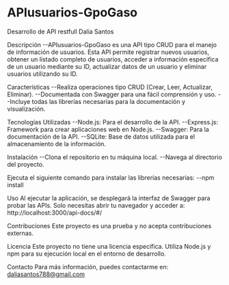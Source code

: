 # APIusuarios-GpoGaso
Desarrollo de API restfull Dalia Santos

Descripción
--APIusuarios-GpoGaso es una API tipo CRUD para el manejo de información de usuarios. Esta API permite registrar nuevos usuarios, obtener un listado completo de usuarios, acceder a información específica de un usuario mediante su ID, actualizar datos de un usuario y eliminar usuarios utilizando su ID.

Características
--Realiza operaciones tipo CRUD (Crear, Leer, Actualizar, Eliminar).
--Documentada con Swagger para una fácil comprensión y uso.
--Incluye todas las librerías necesarias para la documentación y visualización.

Tecnologías Utilizadas
--Node.js: Para el desarrollo de la API.
--Express.js: Framework para crear aplicaciones web en Node.js.
--Swagger: Para la documentación de la API.
--SQLite: Base de datos utilizada para el almacenamiento de la información.

Instalación
--Clona el repositorio en tu máquina local.
--Navega al directorio del proyecto.

Ejecuta el siguiente comando para instalar las librerías necesarias:
--npm install

Uso
Al ejecutar la aplicación, se desplegará la interfaz de Swagger para probar las APIs. Solo necesitas abrir tu navegador y acceder a: http://localhost:3000/api-docs/#/

Contribuciones
Este proyecto es una prueba y no acepta contribuciones externas.

Licencia
Este proyecto no tiene una licencia específica. Utiliza Node.js y npm para su ejecución local en el entorno de desarrollo.

Contacto
Para más información, puedes contactarme en: daliasantos788@gmail.com
